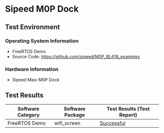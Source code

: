 # Sipeed M0P Dock

## Test Environment

### Operating System Information

- FreeRTOS Demo
- Source Code: https://github.com/sipeed/M0P_BL618_examples

### Hardware Information

- Sipeed Maix M0P Dock

## Test Results

| Software Category | Software Package | Test Results (Test Report) |
|-------------------|------------------|----------------------------|
| FreeRTOS Demo     | wifi_screen      | [Successful][FreeRTOS]     |

[FreeRTOS]: ./FreeRTOS/README.md
